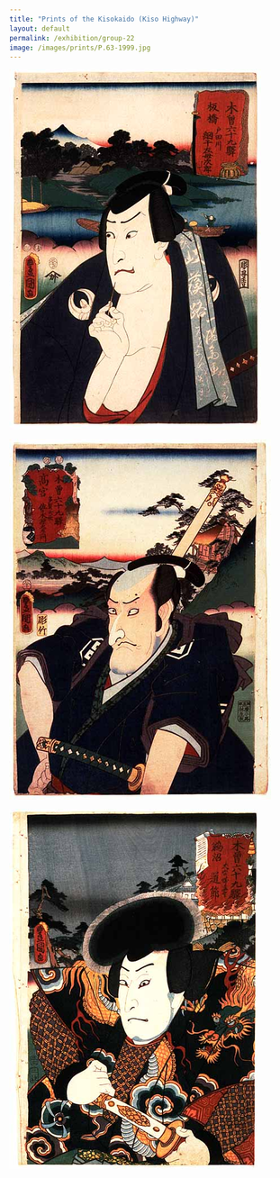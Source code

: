 ```yaml
---
title: "Prints of the Kisokaido (Kiso Highway)"
layout: default
permalink: /exhibition/group-22
image: /images/prints/P.63-1999.jpg
---
```


[![Kunisada Image](/images/prints/P.63-1999.jpg)](KUN/kunp63.htm)[  
](thumb1.htm)

[![Kunisada Image](/images/prints/P.64-1999.jpg)](KUN/kunp64.htm)

[![Kunisada Image](/images/prints/P.65-1999.jpg)](KUN/kunp65.htm)
